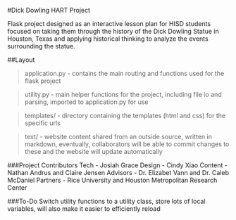 #Dick Dowling HART Project

Flask project designed as an interactive lesson plan for HISD students focused on taking them through the history of the Dick Dowling Statue in Houston, Texas and applying historical thinking to analyze the events surrounding the statue. 

##Layout
> application.py - contains the main routing and functions used for the flask project

> utility.py - main helper functions for the project, including file io and parsing, imported to application.py for use

> templates/ - directory containing the templates (html and css) for the specific urls 

> text/ - website content shared from an outside source, written in markdown, eventually, collaborators will be able to commit changes to these and the website will update automatically

###Project Contributors
Tech - Josiah Grace
Design - Cindy Xiao
Content - Nathan Andrus and Claire Jensen
Advisors - Dr. Elizabet Vann and Dr. Caleb McDaniel
Partners - Rice University and Houston Metropolitan Research Center

###To-Do
Switch utility functions to a utility class, store lots of local variables, will also make it easier to efficiently reload